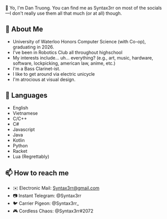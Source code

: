 👋 Yo, I'm Dan Truong. You can find me as Syntax3rr on most of the socials—I don't really use them all that much (or at all) though.

## 📖 About Me
- University of Waterloo Honors Computer Science (with Co-op), graduating in 2026.
- I've been in Robotics Club all throughout highschool
- My interests include... uh... everything? (e.g., art, music, hardware, software, lockpicking, american law, anime, etc.)
- I'm a Bass Clarinet-ist.
- I like to get around via electric unicycle
- I'm atrocious at visual design.

## 💬 Languages
- English
- Vietnamese
- C/C++
- C#
- Javascript
- Java
- Kotlin
- Python
- Racket
- Lua (Regrettably)

<!-- ## 🔭 I’m currently working on
-
- -->

## 📫 How to reach me
- ✉️ Electronic Mail: Syntax3rr@gmail.com
- 📷 Instant Telegram: @Syntax3rr
- 🐦 Carrier Pigeon: @Syntax3rr_
- 🎮 Cordless Chaos: @Syntax3rr#2072

<!--
## ⚡ Fun fact
- -->
